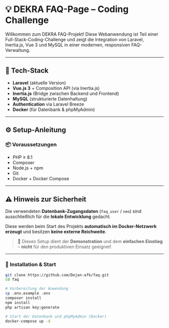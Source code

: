 # 💡 DEKRA FAQ-Page – Coding Challenge

Willkommen zum DEKRA FAQ-Projekt! Diese Webanwendung ist Teil einer Full-Stack-Coding-Challenge und zeigt die Integration von Laravel, Inertia.js, Vue 3 und MySQL in einer modernen, responsiven FAQ-Verwaltung.

---

## 🚀 Tech-Stack

- **Laravel** (aktuelle Version)
- **Vue.js 3** + Composition API (via Inertia.js)
- **Inertia.js** (Bridge zwischen Backend und Frontend)
- **MySQL** (strukturierte Datenhaltung)
- **Authentication** via Laravel Breeze
- **Docker** (für Datenbank & phpMyAdmin)

---

## ⚙️ Setup-Anleitung

### 📦 Voraussetzungen

- PHP ≥ 8.1
- Composer
- Node.js + npm
- Git
- Docker + Docker Compose

---

## ⚠️ Hinweis zur Sicherheit

Die verwendeten **Datenbank-Zugangsdaten** (`faq_user` / `neo`) sind ausschließlich für die **lokale Entwicklung** gedacht.

Diese werden beim Start des Projekts **automatisch im Docker-Netzwerk erzeugt** und besitzen **keine externe Reichweite**.

> 🧪 Dieses Setup dient der **Demonstration** und dem **einfachen Einstieg** – **nicht** für den produktiven Einsatz geeignet!

---

### 🔧 Installation & Start

```bash
git clone https://github.com/Dejan-afk/faq.git
cd faq

# Vorbereitung der Anwendung
cp .env.example .env
composer install
npm install
php artisan key:generate

# Start der Datenbank und phpMyAdmin (Docker)
docker-compose up -d
```